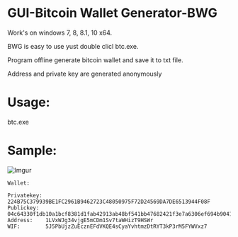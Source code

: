 # GUI-Bitcoin Wallet Generator-BWG

Work's on windows 7, 8, 8.1, 10 x64.

BWG is easy to use yust double clicl btc.exe.

Program offline generate bitcoin wallet and save it to txt file.

Address and private key are generated anonymously


# Usage:

btc.exe


# Sample:

![Imgur](https://i.imgur.com/6CnV1Te.png)

```
Wallet: 

Privatekey: 224B75C379939BE1FC2961B9462723C48050975F72D24569DA7DE6513944F08F
Publickey:  04c64330f1db10a1bcf8381d1fab42913ab48bf541bb47682421f3e7a6306ef694b9041f2f582691a29c504ba0d082cd15804116bccda5d65a0cb8e94369c69bd7
Address:    1LVxWJg34vjgE5mCDm1Sv7taWHizT9HSWr
WIF:        5J5PbUjzZuEcznEFdVKQE4sCyaYvhtmzDtRYT3kP3rM5FYWVxz7
```
